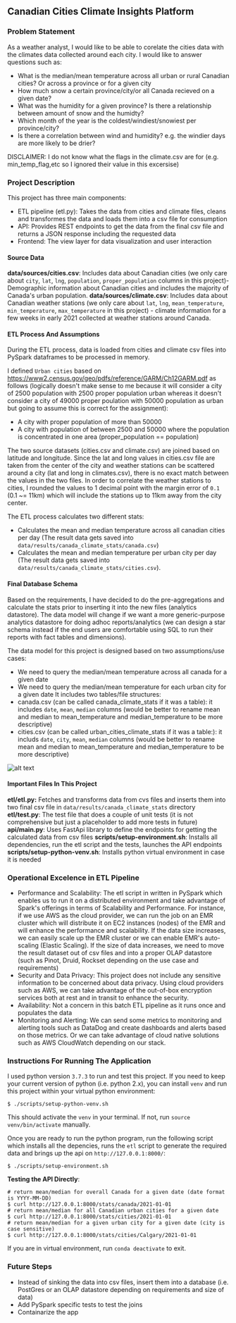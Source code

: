 ## Canadian Cities Climate Insights Platform

### Problem Statement
As a weather analyst, I would like to be able to corelate the cities data with the climates data collected around each city. I would like to answer questions such as:
- What is the median/mean temperature across all urban or rural Canadian cities? Or across a province or for a given city
- How much snow a certain province/city/or all Canada recieved on a given date?
- What was the humidity for a given province? Is there a relationship between amount of snow and the humidty?
- Which month of the year is the coldest/windiest/snowiest per province/city?
- Is there a correlation between wind and humidity? e.g. the windier days are more likely to be drier?

DISCLAIMER: I do not know what the flags in the climate.csv are for (e.g. min_temp_flag,etc so I ignored their value in this excersise)

### Project Description
This project has three main components:
- ETL pipeline (etl.py): Takes the data from cities and climate files, cleans and transformes the data and loads them into a csv file for consumption
- API: Provides REST endpoints to get the data from the final csv file and returns a JSON response including the requested data
- Frontend: The view layer for data visualization and user interaction 

#### Source Data
**data/sources/cities.csv**: Includes data about Canadian cities (we only care about `city`, `lat`, `lng`, `population`, `proper_population` columns in this project)- Demographic information about Canadian cities and includes the majority of Canada's urban population.
**data/sources/climate.csv**: Includes data about Canadian weather stations (we only care about `lat`, `lng`, `mean_temperature`, `min_temperature`, `max_temperature` in this project) - climate information for a few weeks in early 2021 collected at weather stations around Canada.

#### ETL Process And Assumptions
During the ETL process, data is loaded from cities and climate csv files into PySpark dataframes to be processed in memory.

I defined `Urban cities` based on https://www2.census.gov/geo/pdfs/reference/GARM/Ch12GARM.pdf as follows (logically doesn't make sense to me because it will consider a city of 2500 population with 2500 proper population urban whereas it doesn't consider a city of 49000 proper poulation with 50000 population as urban but going to assume this is correct for the assignment):
- A city with proper population of more than 50000
- A city with population of between 2500 and 50000 where the population is concentrated in one area (proper_population == population)

The two source datasets (cities.csv and climate.csv) are joined based on latitude and longitude. Since the lat and long values in cities.csv file are taken from the center of the city and weather stations can be scattered around a city (lat and long in climates.csv), there is no exact match between the values in the two files. In order to correlate the weather stations to cities, I rounded the values to 1 decimal point with the margin error of `0.1` (0.1 ~= 11km) which will include the stations up to 11km away from the city center.

The ETL process calculates two different stats:
- Calculates the mean and median temperature across all canadian cities per day (The result data gets saved into `data/results/canada_climate_stats/canada.csv`)
- Calculates the mean and median temperature per urban city per day (The result data gets saved into `data/results/canada_climate_stats/cities.csv`). 

#### Final Database Schema
Based on the requirements, I have decided to do the pre-aggregations and calculate the stats prior to inserting it into the new files (analytics datastore). The data model will change if we want a more generic-purpose analytics datastore for doing adhoc reports/analytics (we can design a star schema instead if the end users are comfortable using SQL to run their reports with fact tables and dimensions).

The data model for this project is designed based on two assumptions/use cases:
- We need to query the median/mean temperature across all canada for a given date
- We need to query the median/mean temperature for each urban city for a given date
It includes two tables/file structures:
- canada.csv (can be called canada_climate_stats if it was a table): it includes `date`, `mean`, `median` columns (would be better to rename mean and median to mean_temperature and median_temperature to be more descriptive)
- cities.csv (can be called urban_cities_climate_stats if it was a table:): it includs `date`, `city`, `mean`, `median` columns (would be better to rename mean and median to mean_temperature and median_temperature to be more descriptive)

![alt text](https://github.com/sahar1364/climate_analysis_platform/tree/master/images/emr.jpg?raw=true)

#### Important Files In This Project
**etl/etl.py:** Fetches and transforms data from cvs files and inserts them into two final csv file in `data/results/canada_climate_stats` directory
**etl/test.py**: The test file that does a couple of unit tests (it is not comprehensive but just a placeholder to add more tests in future)
**api/main.py**: Uses FastApi library to define the endpoints for getting the calculated data from csv files
**scripts/setup-environment.sh**: Installs all dependencies, run the etl script and the tests, launches the API endpoints
**scripts/setup-python-venv.sh**: Installs python virtual environment in case it is needed

### Operational Excelence in ETL Pipeline
- Performance and Scalability: The etl script in written in PySpark which enables us to run it on a distributed environment and take advantage of Spark's offerings in terms of Scalability and Performance. For instance, if we use AWS as the cloud provider, we can run the job on an EMR cluster which will distribute it on EC2 instances (nodes) of the EMR and will enhance the performance and scalability. If the data size increases, we can easily scale up the EMR cluster or we can enable EMR's auto-scaling (Elastic Scaling). If the size of data increases, we need to move the result dataset out of csv files and into a proper OLAP datastore (such as Pinot, Druid, Rockset depending on the use case and requirements)
- Security and Data Privacy: This project does not include any sensitive information to be concerned about data privacy. Using cloud providers such as AWS, we can take advantage of the out-of-box encryption services both at rest and in transit to enhance the security.
- Availability: Not a concern in this batch ETL pipeline as it runs once and populates the data
- Monitoring and Alerting: We can send some metrics to monitoring and alerting tools such as DataDog and create dashboards and alerts based on those metrics. Or we can take advantage of cloud native solutions such as AWS CloudWatch depending on our stack.

### Instructions For Running The Application
I used python version `3.7.3` to run and test this project. If you need to keep your current version of python (i.e. python 2.x), you can install `venv` and run this project within your virtual python environment:

```
$ ./scripts/setup-python-venv.sh
```
This should activate the `venv` in your terminal. If not, run `source venv/bin/activate` manually.

Once you are ready to run the python program, run the following script which installs all the depencies, runs the `etl` script to generate the required data and brings up the api on `http://127.0.0.1:8000/`:

```
$ ./scripts/setup-environment.sh
```

**Testing the API Directly**:
```
# return mean/median for overall Canada for a given date (date format is YYYY-MM-DD)
$ curl http://127.0.0.1:8000/stats/canada/2021-01-01
# return mean/median for all Canadian urban cities for a given date
$ curl http://127.0.0.1:8000/stats/cities/2021-01-01
# return mean/median for a given urban city for a given date (city is case sensitive)
$ curl http://127.0.0.1:8000/stats/cities/Calgary/2021-01-01
```

If you are in virtual environment, run `conda deactivate` to exit.

### Future Steps
- Instead of sinking the data into csv files, insert them into a database (i.e. PostGres or an OLAP datastore depending on requirements and size of data)
- Add PySpark specific tests to test the joins
- Containarize the app

